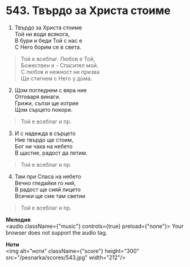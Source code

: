 # 543. Твърдо за Христа стоиме

1. Твърдо за Христа стоиме  
Той ни води всякога,  
В бури и беди Той с нас е  
С Него борим се в света.  

> Той е всеблаг. Любов е Той,  
> Божествен е - Спасител мой.  
> С любов и нежност ни призва  
> Ще стигнем с Него у дома.  

2. Щом погледнем с вяра ние  
Отговаря винаги.  
Грижи, сълзи ще изтрие  
Щом сърцето покори.  

> Той е всеблаг и пр.  

3. И с надежда в сърцето  
Ние твърдо ще стоим,  
Бог ни чака на небето  
В щастие, радост да летим.  

> Той е всеблаг и пр.  

4. Там при Спаса на небето  
Вечно гледайки го ний,  
В радост ще сияй лицето  
Всички ще сме там светии  

> Той е всеблаг и пр.

**Мелодия**  
<audio className={"music"} controls={true} preload={"none"}>
    <source src="/pesnarka/mp3/543.mp3" type="audio/mpeg"/>
    Your browser does not support the audio tag.
</audio>

**Ноти**  
<img alt="ноти" className={"score"} height="300" src="/pesnarka/scores/543.jpg" width="212"/>
